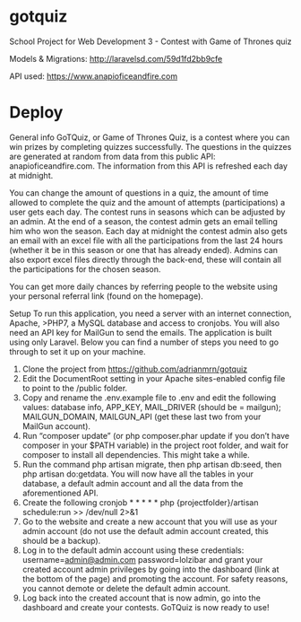 # gotquiz
School Project for Web Development 3 - Contest with Game of Thrones quiz

Models & Migrations: http://laravelsd.com/59d1fd2bb9cfe

API used: https://www.anapioficeandfire.com



# Deploy
General info
GoTQuiz, or Game of Thrones Quiz, is a contest where you can win prizes by completing quizzes successfully. The questions in the quizzes are generated at random from data from this public API: anapioficeandfire.com. The information from this API is refreshed each day at midnight.

You can change the amount of questions in a quiz, the amount of time allowed to complete the quiz and the amount of attempts (participations) a user gets each day. The contest runs in seasons which can be adjusted by an admin. At the end of a season, the contest admin gets an email telling him who won the season. Each day at midnight the contest admin also gets an email with an excel file with all the participations from the last 24 hours (whether it be in this season or one that has already ended). Admins can also export excel files directly through the back-end, these will contain all the participations for the chosen season.

You can get more daily chances by referring people to the website using your personal referral link (found on the homepage).

Setup
To run this application, you need a server with an internet connection, Apache, >PHP7, a MySQL database and access to cronjobs. You will also need an API key for MailGun to send the emails. The application is built using only Laravel. Below you can find a number of steps you need to go through to set it up on your machine.

1. Clone the project from https://github.com/adrianmrn/gotquiz
2. Edit the DocumentRoot setting in your Apache sites-enabled config file to point to the /public folder.
3. Copy and rename the .env.example file to .env and edit the following values: database info, APP_KEY, MAIL_DRIVER (should be = mailgun); MAILGUN_DOMAIN, MAILGUN_API (get these last two from your MailGun account).
4. Run “composer update” (or php composer.phar update if you don’t have composer in your $PATH variable) in the project root folder, and wait for composer to install all dependencies. This might take a while.
5. Run the command php artisan migrate, then php artisan db:seed, then php artisan do:getdata. You will now have all the tables in your database, a default admin account and all the data from the aforementioned API.
6. Create the following cronjob * * * * * php {projectfolder}/artisan schedule:run >> /dev/null 2>&1
7. Go to the website and create a new account that you will use as your admin account (do not use the default admin account created, this should be a backup).
8. Log in to the default admin account using these credentials: username=admin@admin.com password=lolzibar and grant your created account admin privileges by going into the dashboard (link at the bottom of the page) and promoting the account. For safety reasons, you cannot demote or delete the default admin account.
9. Log back into the created account that is now admin, go into the dashboard and create your contests. GoTQuiz is now ready to use!
